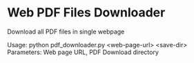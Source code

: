 Web PDF Files Downloader
==================

Download all PDF files in single webpage  

Usage: python pdf_downloader.py \<web-page-url> \<save-dir>  
Parameters: Web page URL, PDF Download directory
